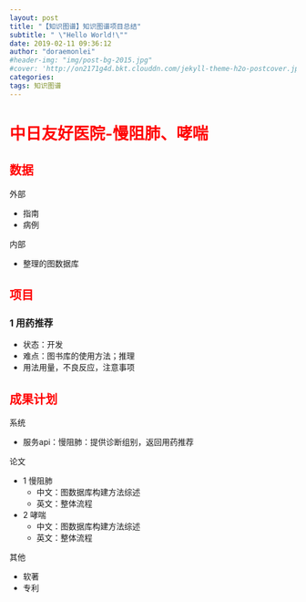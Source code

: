 ```yaml
---
layout: post
title: "【知识图谱】知识图谱项目总结"
subtitle: " \"Hello World!\""
date: 2019-02-11 09:36:12
author: "doraemonlei"
#header-img: "img/post-bg-2015.jpg"
#cover: 'http://on2171g4d.bkt.clouddn.com/jekyll-theme-h2o-postcover.jpg'
categories: 
tags: 知识图谱
---
```


# <font color='red'>中日友好医院-慢阻肺、哮喘</font>

## <font color='red'>数据</font>
外部
- 指南
- 病例

内部
- 整理的图数据库
## <font color='red'>项目</font>

### 1 用药推荐
- 状态：开发
- 难点：图书库的使用方法；推理
- 用法用量，不良反应，注意事项



## <font color='red'>成果计划</font>
系统
- 服务api：慢阻肺：提供诊断组别，返回用药推荐

论文
- 1 慢阻肺
    - 中文：图数据库构建方法综述
    - 英文：整体流程
- 2 哮喘
    - 中文：图数据库构建方法综述
    - 英文：整体流程

其他
- 软著
- 专利